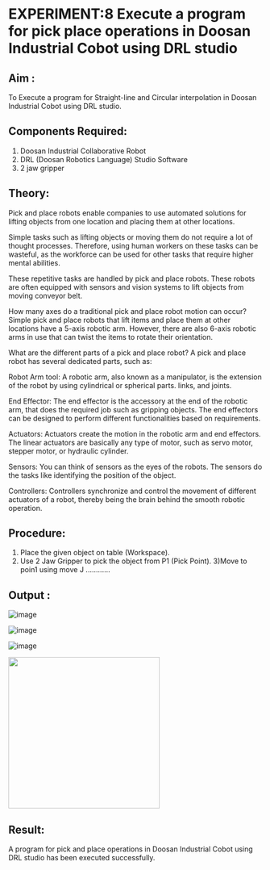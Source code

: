 # EXPERIMENT:8 Execute a program for pick place operations in Doosan Industrial Cobot using DRL studio

## Aim :
To Execute a program for Straight-line and Circular interpolation in Doosan Industrial Cobot using DRL studio.

## Components Required:
1. Doosan Industrial Collaborative Robot
2. DRL (Doosan Robotics Language) Studio Software
3. 2 jaw gripper


## Theory:
Pick and place robots enable companies to use automated solutions for lifting objects from one location and placing them at other locations.

Simple tasks such as lifting objects or moving them do not require a lot of thought processes. Therefore, using human workers on these tasks can be wasteful, as the workforce can be used for other tasks that require higher mental abilities.

These repetitive tasks are handled by pick and place robots. These robots are often equipped with sensors and vision systems to lift objects from moving conveyor belt.

How many axes do a traditional pick and place robot motion can occur?
Simple pick and place robots that lift items and place them at other locations have a 5-axis robotic arm. However, there are also 6-axis robotic arms in use that can twist the items to rotate their orientation.

What are the different parts of a pick and place robot?
A pick and place robot has several dedicated parts, such as:

Robot Arm tool: A robotic arm, also known as a manipulator, is the extension of the robot by using cylindrical or spherical parts. links, and joints.

End Effector: The end effector is the accessory at the end of the robotic arm, that does the required job such as gripping objects. The end effectors can be designed to perform different functionalities based on requirements.

Actuators: Actuators create the motion in the robotic arm and end effectors. The linear actuators are basically any type of motor, such as servo motor, stepper motor, or hydraulic cylinder.

Sensors: You can think of sensors as the eyes of the robots. The sensors do the tasks like identifying the position of the object.

Controllers: Controllers synchronize and control the movement of different actuators of a robot, thereby being the brain behind the smooth robotic operation.



## Procedure:
1) Place the given object on table (Workspace).
2) Use 2 Jaw Gripper to pick the object from P1 (Pick Point). 
3)Move to poin1 using move J
............

## Output : 
![image](https://github.com/KathirvelAIDS/Lab-Ex.-No---8-Execute-a-program-for-pick-place-operations-in-Doosan-Industrial-Cobot-using-DRL-st/assets/94911373/318caaaf-8425-4ffe-975d-81723895aa06)

![image](https://github.com/KathirvelAIDS/Lab-Ex.-No---8-Execute-a-program-for-pick-place-operations-in-Doosan-Industrial-Cobot-using-DRL-st/assets/94911373/f509c1ff-abc0-4d17-b864-aaa898ad8723)

![image](https://github.com/KathirvelAIDS/Lab-Ex.-No---8-Execute-a-program-for-pick-place-operations-in-Doosan-Industrial-Cobot-using-DRL-st/assets/94911373/fc20690c-db66-461e-b554-7b5e517472cc)

<img src="https://github.com/KathirvelAIDS/Lab-Ex.-No---8-Execute-a-program-for-pick-place-operations-in-Doosan-Industrial-Cobot-using-DRL-st/assets/94911373/fae65be6-8ff7-483d-8d8d-c603ebb7aae4" height="300" />


## Result: 
A program for pick and place operations in Doosan Industrial Cobot using DRL studio has been executed successfully.



